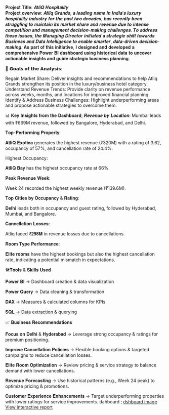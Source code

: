 𝐏𝐫𝐨𝐣𝐞𝐜𝐭 𝐓𝐢𝐭𝐥𝐞:
𝑨𝒕𝒍𝒊𝑸 𝑯𝒐𝒔𝒑𝒊𝒕𝒂𝒍𝒊𝒕𝒚                                                           
𝐏𝐫𝐨𝐣𝐞𝐜𝐭 𝐨𝐯𝐞𝐫𝐯𝐢𝐞𝐰:
𝑨𝒕𝒍𝒊𝒒 𝑮𝒓𝒂𝒏𝒅𝒔, 𝒂 𝒍𝒆𝒂𝒅𝒊𝒏𝒈 𝒏𝒂𝒎𝒆 𝒊𝒏 𝑰𝒏𝒅𝒊𝒂’𝒔 𝒍𝒖𝒙𝒖𝒓𝒚 𝒉𝒐𝒔𝒑𝒊𝒕𝒂𝒍𝒊𝒕𝒚 𝒊𝒏𝒅𝒖𝒔𝒕𝒓𝒚 𝒇𝒐𝒓 𝒕𝒉𝒆 𝒑𝒂𝒔𝒕 𝒕𝒘𝒐 𝒅𝒆𝒄𝒂𝒅𝒆𝒔,
𝒉𝒂𝒔 𝒓𝒆𝒄𝒆𝒏𝒕𝒍𝒚 𝒃𝒆𝒆𝒏 𝒔𝒕𝒓𝒖𝒈𝒈𝒍𝒊𝒏𝒈 𝒕𝒐 𝒎𝒂𝒊𝒏𝒕𝒂𝒊𝒏 𝒊𝒕𝒔 𝒎𝒂𝒓𝒌𝒆𝒕 𝒔𝒉𝒂𝒓𝒆 𝒂𝒏𝒅 𝒓𝒆𝒗𝒆𝒏𝒖𝒆 𝒅𝒖𝒆 𝒕𝒐 𝒊𝒏𝒕𝒆𝒏𝒔𝒆 𝒄𝒐𝒎𝒑𝒆𝒕𝒊𝒕𝒊𝒐𝒏
𝒂𝒏𝒅 𝒎𝒂𝒏𝒂𝒈𝒆𝒎𝒆𝒏𝒕 𝒅𝒆𝒄𝒊𝒔𝒊𝒐𝒏-𝒎𝒂𝒌𝒊𝒏𝒈 𝒄𝒉𝒂𝒍𝒍𝒆𝒏𝒈𝒆𝒔.
𝑻𝒐 𝒂𝒅𝒅𝒓𝒆𝒔𝒔 𝒕𝒉𝒆𝒔𝒆 𝒊𝒔𝒔𝒖𝒆𝒔, 𝒕𝒉𝒆 𝑴𝒂𝒏𝒂𝒈𝒊𝒏𝒈 𝑫𝒊𝒓𝒆𝒄𝒕𝒐𝒓 𝒊𝒏𝒊𝒕𝒊𝒂𝒕𝒆𝒅 𝒂 𝒔𝒕𝒓𝒂𝒕𝒆𝒈𝒊𝒄 𝒔𝒉𝒊𝒇𝒕 𝒕𝒐𝒘𝒂𝒓𝒅𝒔 𝑩𝒖𝒔𝒊𝒏𝒆𝒔𝒔 𝒂𝒏𝒅 
𝑫𝒂𝒕𝒂 𝑰𝒏𝒕𝒆𝒍𝒍𝒊𝒈𝒆𝒏𝒄𝒆 𝒕𝒐 𝒆𝒏𝒂𝒃𝒍𝒆 𝒔𝒎𝒂𝒓𝒕𝒆𝒓, 𝒅𝒂𝒕𝒂-𝒅𝒓𝒊𝒗𝒆𝒏 𝒅𝒆𝒄𝒊𝒔𝒊𝒐𝒏-𝒎𝒂𝒌𝒊𝒏𝒈.
𝐀𝐬 𝐩𝐚𝐫𝐭 𝐨𝐟 𝐭𝐡𝐢𝐬 𝐢𝐧𝐢𝐭𝐢𝐚𝐭𝐢𝐯𝐞, 𝐈 𝐝𝐞𝐬𝐢𝐠𝐧𝐞𝐝 𝐚𝐧𝐝 𝐝𝐞𝐯𝐞𝐥𝐨𝐩𝐞𝐝 𝐚 𝐜𝐨𝐦𝐩𝐫𝐞𝐡𝐞𝐧𝐬𝐢𝐯𝐞 𝐏𝐨𝐰𝐞𝐫 𝐁𝐈 𝐝𝐚𝐬𝐡𝐛𝐨𝐚𝐫𝐝 𝐮𝐬𝐢𝐧𝐠 𝐡𝐢𝐬𝐭𝐨𝐫𝐢𝐜𝐚𝐥 𝐝𝐚𝐭𝐚 𝐭𝐨 𝐮𝐧𝐜𝐨𝐯𝐞𝐫 𝐚𝐜𝐭𝐢𝐨𝐧𝐚𝐛𝐥𝐞 
𝐢𝐧𝐬𝐢𝐠𝐡𝐭𝐬 𝐚𝐧𝐝 𝐠𝐮𝐢𝐝𝐞 𝐬𝐭𝐫𝐚𝐭𝐞𝐠𝐢𝐜 𝐛𝐮𝐬𝐢𝐧𝐞𝐬𝐬 𝐩𝐥𝐚𝐧𝐧𝐢𝐧𝐠.

🎯 𝗚𝗼𝗮𝗹𝘀 𝗼𝗳 𝘁𝗵𝗲 𝗔𝗻𝗮𝗹𝘆𝘀𝗶𝘀:

Regain Market Share: Deliver insights and recommendations to help Atliq Grands strengthen its position in the luxury/business hotel category.
Understand Revenue Trends: Provide clarity on revenue performance across weeks, months, and locations for improved financial planning.
Identify & Address Business Challenges: Highlight underperforming areas and propose actionable strategies to overcome them.

📊 𝐊𝐞𝐲 𝐈𝐧𝐬𝐢𝐠𝐡𝐭𝐬 𝐟𝐫𝐨𝐦 𝐭𝐡𝐞 𝐃𝐚𝐬𝐡𝐛𝐨𝐚𝐫𝐝;
𝑹𝒆𝒗𝒆𝒏𝒖𝒆 𝒃𝒚 𝑳𝒐𝒄𝒂𝒕𝒊𝒐𝒏:
Mumbai leads with ₹669M revenue, followed by Bangalore, Hyderabad, and Delhi.

𝐓𝐨𝐩-𝐏𝐞𝐫𝐟𝐨𝐫𝐦𝐢𝐧𝐠 𝐏𝐫𝐨𝐩𝐞𝐫𝐭𝐲:

𝐀𝐭𝐥𝐢𝐐 𝐄𝐱𝐨𝐭𝐢𝐜𝐚  generates the highest revenue (₹320M) with a rating of 3.62, occupancy of 57%, and cancellation rate of 24.4%.

Highest Occupancy:

𝐀𝐭𝐥𝐢𝐐 𝐁𝐚𝐲 has the highest occupancy rate at 66%.

𝐏𝐞𝐚𝐤 𝐑𝐞𝐯𝐞𝐧𝐮𝐞 𝐖𝐞𝐞𝐤:

Week 24 recorded the highest weekly revenue (₹139.6M).

𝐓𝐨𝐩 𝐂𝐢𝐭𝐢𝐞𝐬 𝐛𝐲 𝐎𝐜𝐜𝐮𝐩𝐚𝐧𝐜𝐲 & 𝐑𝐚𝐭𝐢𝐧𝐠:

𝐃𝐞𝐥𝐡𝐢 leads both in occupancy and guest rating, followed by Hyderabad, Mumbai, and Bangalore.

𝐂𝐚𝐧𝐜𝐞𝐥𝐥𝐚𝐭𝐢𝐨𝐧 𝐋𝐨𝐬𝐬𝐞𝐬:

Atliq faced ₹𝟐𝟗𝟖𝐌 in revenue losses due to cancellations.

𝐑𝐨𝐨𝐦 𝐓𝐲𝐩𝐞 𝐏𝐞𝐫𝐟𝐨𝐫𝐦𝐚𝐧𝐜𝐞:

𝐄𝐥𝐢𝐭𝐞 𝐫𝐨𝐨𝐦𝐬 have the highest bookings but also the highest cancellation rate, indicating a potential mismatch in expectations.

🛠𝐓𝐨𝐨𝐥𝐬 & 𝐒𝐤𝐢𝐥𝐥𝐬 𝐔𝐬𝐞𝐝

𝐏𝐨𝐰𝐞𝐫 𝐁𝐈 → Dashboard creation & data visualization

𝐏𝐨𝐰𝐞𝐫 𝐐𝐮𝐞𝐫𝐲 → Data cleaning & transformation

𝐃𝐀𝐗 → Measures & calculated columns for KPIs

𝐒𝐐𝐋 → Data extraction & querying

📈 𝐁𝐮𝐬𝐢𝐧𝐞𝐬𝐬 𝐑𝐞𝐜𝐨𝐦𝐦𝐞𝐧𝐝𝐚𝐭𝐢𝐨𝐧𝐬

𝐅𝐨𝐜𝐮𝐬 𝐨𝐧 𝐃𝐞𝐥𝐡𝐢 & 𝐇𝐲𝐝𝐞𝐫𝐚𝐛𝐚𝐝 → Leverage strong occupancy & ratings for premium positioning.

𝐈𝐦𝐩𝐫𝐨𝐯𝐞 𝐂𝐚𝐧𝐜𝐞𝐥𝐥𝐚𝐭𝐢𝐨𝐧 𝐏𝐨𝐥𝐢𝐜𝐢𝐞𝐬 → Flexible booking options & targeted campaigns to reduce cancellation losses.

𝐄𝐥𝐢𝐭𝐞 𝐑𝐨𝐨𝐦 𝐎𝐩𝐭𝐢𝐦𝐢𝐳𝐚𝐭𝐢𝐨𝐧 → Review pricing & service strategy to balance demand with lower cancellations.

𝐑𝐞𝐯𝐞𝐧𝐮𝐞 𝐅𝐨𝐫𝐞𝐜𝐚𝐬𝐭𝐢𝐧𝐠 → Use historical patterns (e.g., Week 24 peak) to optimize pricing & promotions.

𝐂𝐮𝐬𝐭𝐨𝐦𝐞𝐫 𝐄𝐱𝐩𝐞𝐫𝐢𝐞𝐧𝐜𝐞 𝐄𝐧𝐡𝐚𝐧𝐜𝐞𝐦𝐞𝐧𝐭𝐬 → Target underperforming properties with lower ratings for service improvements.
dahboard ; [dshboard image](https://github.com/hsajjadhaneef/AtliQ--Hospitality-/blob/main/Slide4.PNG)
[View interactive report](https://app.powerbi.com/view?r=eyJrIjoiMDlhY2I5ODAtNGQ5My00MDUwLTkzZTMtYjNmMzFjMTNhNmY5IiwidCI6IjI1YmM2ZDYyLTVmMWEtNDdmZC1hNWM0LTJjMTdlNWUxMmE3YiIsImMiOjl9)

